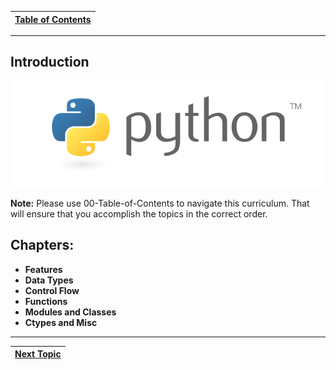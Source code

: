 |[Table of Contents](/00-Table-of-Contents.md)|
|---|

---

## Introduction

![](/assets/python-logo-master-v3-TM.png)

**Note:** Please use 00-Table-of-Contents to navigate this curriculum. That will ensure that you accomplish the topics in the correct order.   

## Chapters:

* **Features**
* **Data Types**
* **Control Flow**
* **Functions**
* **Modules and Classes**
* **Ctypes and Misc**

---

|[Next Topic](/01_python_features/README.md)|
|---|
